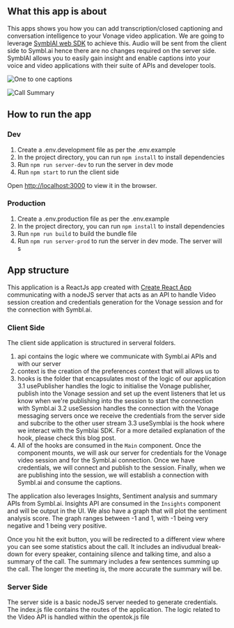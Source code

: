 ## What this app is about

This apps shows you how you can add transcription/closed captioning and conversation intelligence to your Vonage video application. We are going to leverage [SymblAI web SDK](https://www.npmjs.com/package/@symblai/symbl-web-sdk) to achieve this. Audio will be sent from the client side to Symbl.ai hence there are no changes required on the server side. SymblAI allows you to easily gain insight and enable captions into your voice and video applications with their suite of APIs and developer tools.

![One to one captions](https://raw.githubusercontent.com/nexmo-se/symblAI-demo/main/public/images/javi-paco.png)

![Call Summary](https://raw.githubusercontent.com/nexmo-se/symblAI-demo/main/public/images/javi-paco-summary.png)

## How to run the app

### Dev

1. Create a .env.development file as per the .env.example
2. In the project directory, you can run `npm install` to install dependencies
3. Run `npm run server-dev` to run the server in dev mode
4. Run `npm start` to run the client side

Open [http://localhost:3000](http://localhost:3000) to view it in the browser.

### Production

1. Create a .env.production file as per the .env.example
2. In the project directory, you can run `npm install` to install dependencies
3. Run `npm run build` to build the bundle file
4. Run `npm run server-prod` to run the server in dev mode. The server will s

## App structure

This application is a ReactJs app created with [Create React App](https://github.com/facebook/create-react-app) communicating with a nodeJS server that acts as an API to handle Video session creation and credentials generation for the Vonage session and for the connection with Symbl.ai.

### Client Side

The client side application is structured in serveral folders.

1. api contains the logic where we communicate with Symbl.ai APIs and with our server
2. context is the creation of the preferences context that will allows us to
3. hooks is the folder that encapsulates most of the logic of our application
   3.1 usePublisher handles the logic to initialise the Vonage publisher, publish into the Vonage session and set up the event listeners that let us know when we're publishing into the session to start the connection with Symbl.ai
   3.2 useSession handles the connection with the Vonage messaging servers once we receive the credentials from the server side and subcribe to the other user stream
   3.3 useSymblai is the hook where we interact with the Symblai SDK. For a more detailed explanation of the hook, please check this blog post.
4. All of the hooks are consumed in the `Main` component. Once the component mounts, we will ask our server for credentials for the Vonage video session and for the Symbl.ai connection. Once we have credentials, we will connect and publish to the session. Finally, when we are publishing into the session, we will establish a connection with Symbl.ai and consume the captions.

The application also leverages Insights, Sentiment analysis and summary APIs from Symbl.ai. Insights API are consumed in the `Insights` component and will be output in the UI. We also have a graph that will plot the sentiment analysis score. The graph ranges between -1 and 1, with -1 being very negative and 1 being very positive.

Once you hit the exit button, you will be redirected to a different view where you can see some statistics about the call. It includes an indivudual break-down for every speaker, containing silence and talking time, and also a summary of the call. The summary includes a few sentences summing up the call. The longer the meeting is, the more accurate the summary will be.

### Server Side

The server side is a basic nodeJS server needed to generate credentials. The index.js file contains the routes of the application. The logic related to the Video API is handled within the opentok.js file
